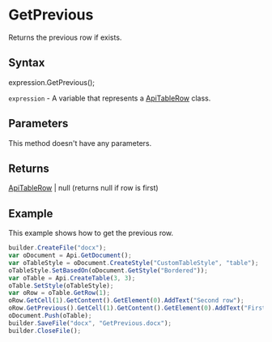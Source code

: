 # GetPrevious

Returns the previous row if exists.

## Syntax

expression.GetPrevious();

`expression` - A variable that represents a [ApiTableRow](../ApiTableRow.md) class.

## Parameters

This method doesn't have any parameters.

## Returns

[ApiTableRow](../ApiTableRow.md) &#124; null (returns null if row is first)

## Example

This example shows how to get the previous row.

```javascript
builder.CreateFile("docx");
var oDocument = Api.GetDocument();
var oTableStyle = oDocument.CreateStyle("CustomTableStyle", "table");
oTableStyle.SetBasedOn(oDocument.GetStyle("Bordered"));
var oTable = Api.CreateTable(3, 3);
oTable.SetStyle(oTableStyle);
var oRow = oTable.GetRow(1);
oRow.GetCell(1).GetContent().GetElement(0).AddText("Second row");
oRow.GetPrevious().GetCell(1).GetContent().GetElement(0).AddText("First row");
oDocument.Push(oTable);
builder.SaveFile("docx", "GetPrevious.docx");
builder.CloseFile();
```
